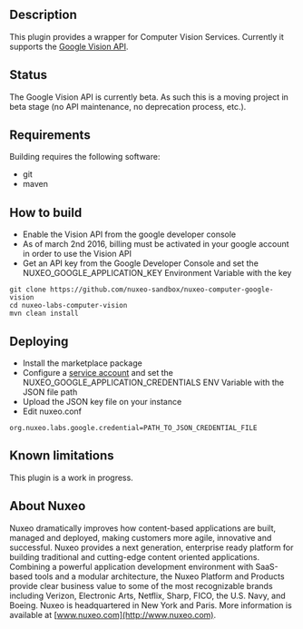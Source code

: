 ## Description
This plugin provides a wrapper for Computer Vision Services. Currently it supports the [Google Vision API](https://cloud.google.com/vision/).

## Status

The Google Vision API is currently beta.  As such this is a moving project in beta stage (no API maintenance, no deprecation process, etc.).

## Requirements
Building requires the following software:
- git
- maven

## How to build
 
- Enable the Vision API from the google developer console
- As of march 2nd 2016, billing must be activated in your google account in order to use the Vision API
- Get an API key from the Google Developer Console and set the NUXEO_GOOGLE_APPLICATION_KEY Environment Variable with the key
 
```
git clone https://github.com/nuxeo-sandbox/nuxeo-computer-google-vision
cd nuxeo-labs-computer-vision
mvn clean install
```

## Deploying
- Install the marketplace package
- Configure a [service account](https://developers.google.com/identity/protocols/OAuth2ServiceAccount) and set the NUXEO_GOOGLE_APPLICATION_CREDENTIALS ENV Variable with the JSON file path
- Upload the JSON key file on your instance
- Edit nuxeo.conf 

```
org.nuxeo.labs.google.credential=PATH_TO_JSON_CREDENTIAL_FILE
```

## Known limitations
This plugin is a work in progress.

## About Nuxeo
Nuxeo dramatically improves how content-based applications are built, managed and deployed, making customers more agile, innovative and successful. Nuxeo provides a next generation, enterprise ready platform for building traditional and cutting-edge content oriented applications. Combining a powerful application development environment with SaaS-based tools and a modular architecture, the Nuxeo Platform and Products provide clear business value to some of the most recognizable brands including Verizon, Electronic Arts, Netflix, Sharp, FICO, the U.S. Navy, and Boeing. Nuxeo is headquartered in New York and Paris. More information is available at [www.nuxeo.com](http://www.nuxeo.com).
